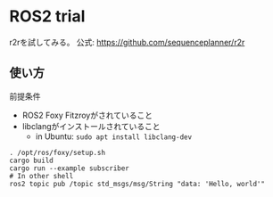 # ROS2 trial

r2rを試してみる。
公式: https://github.com/sequenceplanner/r2r

## 使い方

前提条件
- ROS2 Foxy Fitzroyがされていること
- libclangがインストールされていること
   - in Ubuntu: `sudo apt install libclang-dev`

```
. /opt/ros/foxy/setup.sh
cargo build
cargo run --example subscriber
# In other shell
ros2 topic pub /topic std_msgs/msg/String "data: 'Hello, world'"
```